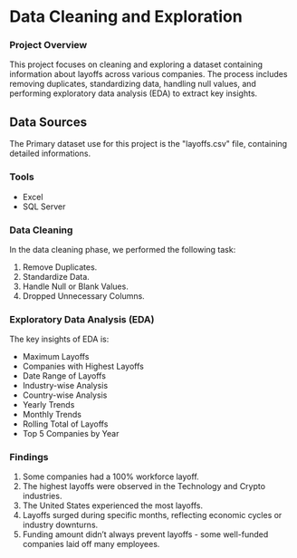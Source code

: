 # Data Cleaning and Exploration

### Project Overview

This project focuses on cleaning and exploring a dataset containing information about layoffs across various companies. The process includes removing duplicates, standardizing data, handling null values, and performing exploratory data analysis (EDA) to extract key insights.

## Data Sources

The Primary dataset use for this project is the "layoffs.csv" file, containing detailed informations.

### Tools

- Excel
- SQL Server


### Data Cleaning

In the data cleaning phase, we performed the following task:
1. Remove Duplicates.
2. Standardize Data.
3. Handle Null or Blank Values.
4. Dropped Unnecessary Columns.

### Exploratory Data Analysis (EDA)

 The key insights of EDA is:
 
 -  Maximum Layoffs
 -  Companies with Highest Layoffs
 -  Date Range of Layoffs
 -  Industry-wise Analysis
 -  Country-wise Analysis
 -  Yearly Trends
 -  Monthly Trends
 -  Rolling Total of Layoffs
 -  Top 5 Companies by Year

### Findings

1. Some companies had a 100% workforce layoff.
2. The highest layoffs were observed in the Technology and Crypto industries.
3. The United States experienced the most layoffs.
4. Layoffs surged during specific months, reflecting economic cycles or industry downturns.
5. Funding amount didn’t always prevent layoffs - some well-funded companies laid off many employees.

















